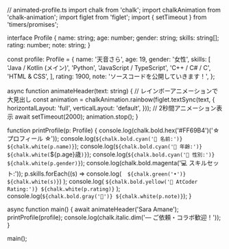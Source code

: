 // animated-profile.ts
import chalk from 'chalk';
import chalkAnimation from 'chalk-animation';
import figlet from 'figlet';
import { setTimeout } from 'timers/promises';

interface Profile {
  name: string;
  age: number;
  gender: string;
  skills: string[];
  rating: number;
  note: string;
}

const profile: Profile = {
  name: '天音さら',
  age: 19,
  gender: '女性',
  skills: [
    'Java / Kotlin (メイン)',
    'Python',
    'JavaScript / TypeScript',
    'C++ / C# / C',
    'HTML & CSS',
  ],
  rating: 1900,
  note: 'ソースコードを公開していきます！',
};

async function animateHeader(text: string) {
  // レインボーアニメーションで大見出し
  const animation = chalkAnimation.rainbow(figlet.textSync(text, {
    horizontalLayout: 'full',
    verticalLayout: 'default',
  }));
  // 2秒間アニメーション表示
  await setTimeout(2000);
  animation.stop();
}

function printProfile(p: Profile) {
  console.log(chalk.bold.hex('#FF69B4')('☆ プロフィール ☆'));
  console.log(`${chalk.bold.cyan('👤 名前:')} ${chalk.white(p.name)}`);
  console.log(`${chalk.bold.cyan('🎂 年齢:')} ${chalk.white(`${p.age}歳`)}`);
  console.log(`${chalk.bold.cyan('🚻 性別:')} ${chalk.white(p.gender)}`);
  console.log(chalk.bold.magenta('💻 スキルセット:'));
  p.skills.forEach((s) =>
    console.log(`  ${chalk.green('•')} ${chalk.white(s)}`)
  );
  console.log(
    `${chalk.bold.yellow('🥇 AtCoder Rating:')} ${chalk.white(p.rating)}`
  );
  console.log(`${chalk.bold.gray('🤖')} ${chalk.white(p.note)}`);
}

async function main() {
  await animateHeader('Sara Amane');  
  printProfile(profile);
  console.log(chalk.italic.dim('— ご依頼・コラボ歓迎！'));
}

main();
